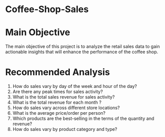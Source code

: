# Coffee-Shop-Sales

# Main Objective
The main objective of this project is to analyze the retail sales data to gain actionable insights that will enhance the performance of the coffee shop.

# Recommended Analysis
1. How do sales vary by day of the week and hour of the day?
2. Are there any peak times for sales activity?
3. What is the total sales revenue for sales activity?
4. What is the total revenue for each month ?
5. How do sales vary across different store locations?
6. What is the average price/order per person?
7. Which products are the best-selling in the terms of the quantity and revenue?
8. How do sales vary by product category and type?
